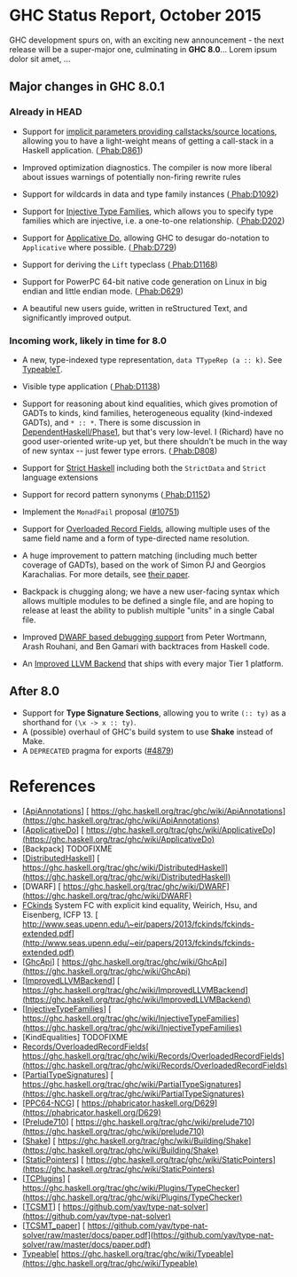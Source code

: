 # GHC Status Report, October 2015


GHC development spurs on, with an exciting new announcement - the next release will be a super-major one, culminating in **GHC 8.0**... Lorem ipsum dolor sit amet, ...

## Major changes in GHC 8.0.1

### Already in HEAD

- Support for [implicit parameters providing callstacks/source locations](explicit-call-stack/implicit-locations), allowing you to have a light-weight means of getting a call-stack in a Haskell application. ([ Phab:D861](https://phabricator.haskell.org/D861))

- Improved optimization diagnostics. The compiler is now more liberal about issues warnings of potentially non-firing rewrite rules

- Support for wildcards in data and type family instances ([ Phab:D1092](https://phabricator.haskell.org/D1092))

- Support for [Injective Type Families](injective-type-families), which allows you to specify type families which are injective, i.e. a one-to-one relationship. ([ Phab:D202](https://phabricator.haskell.org/D202))

- Support for [Applicative Do](applicative-do), allowing GHC to desugar do-notation to `Applicative` where possible. ([ Phab:D729](https://phabricator.haskell.org/D729))

- Support for deriving the `Lift` typeclass ([ Phab:D1168](https://phabricator.haskell.org/D1168))

- Support for PowerPC 64-bit native code generation on Linux in big endian and little endian mode. ([ Phab:D629](https://phabricator.haskell.org/D629))

- A beautiful new users guide, written in reStructured Text, and significantly improved output.

### Incoming work, likely in time for 8.0

- A new, type-indexed type representation, `data TTypeRep (a :: k)`. See [TypeableT](typeable-t).

- Visible type application ([ Phab:D1138](https://phabricator.haskell.org/D1138))

- Support for reasoning about kind equalities, which gives promotion of GADTs to kinds, kind families, heterogeneous equality (kind-indexed GADTs), and `* :: *`. There is some discussion in [DependentHaskell/Phase1](dependent-haskell/phase1), but that's very low-level. I (Richard) have no good user-oriented write-up yet, but there shouldn't be much in the way of new syntax -- just fewer type errors. ([ Phab:D808](https://phabricator.haskell.org/D808))

- Support for [Strict Haskell](strict-pragma) including both the `StrictData` and `Strict` language extensions

- Support for record pattern synonyms ([ Phab:D1152](https://phabricator.haskell.org/D1152))

- Implement the `MonadFail` proposal ([\#10751](https://gitlab.haskell.org//ghc/ghc/issues/10751))

- Support for [Overloaded Record Fields](overloaded-record-fields), allowing multiple uses of the same field name and a form of type-directed name resolution.

- A huge improvement to pattern matching (including much better coverage of GADTs), based on the work of Simon PJ and Georgios Karachalias. For more details, see [ their paper](http://research.microsoft.com/en-us/um/people/simonpj/papers/pattern-matching/gadtpm.pdf).

- Backpack is chugging along; we have a new user-facing syntax which allows multiple modules to be defined a single file, and are hoping to release at least the ability to publish multiple "units" in a single Cabal file.

- Improved [DWARF based debugging support](dwarf) from Peter Wortmann, Arash Rouhani, and Ben Gamari with backtraces from Haskell code.

- An [Improved LLVM Backend](improved-llvm-backend) that ships with every major Tier 1 platform.

## After 8.0

- Support for **Type Signature Sections**, allowing you to write `(:: ty)` as a shorthand for `(\x -> x :: ty)`.
- A (possible) overhaul of GHC's build system to use **Shake** instead of Make.
- A `DEPRECATED` pragma for exports ([\#4879](https://gitlab.haskell.org//ghc/ghc/issues/4879))

# References

- \[[ApiAnnotations](api-annotations)\] [ https://ghc.haskell.org/trac/ghc/wiki/ApiAnnotations](https://ghc.haskell.org/trac/ghc/wiki/ApiAnnotations)
- \[[ApplicativeDo](applicative-do)\] [ https://ghc.haskell.org/trac/ghc/wiki/ApplicativeDo](https://ghc.haskell.org/trac/ghc/wiki/ApplicativeDo)
- \[Backpack\] TODOFIXME
- \[[DistributedHaskell](distributed-haskell)\] [ https://ghc.haskell.org/trac/ghc/wiki/DistributedHaskell](https://ghc.haskell.org/trac/ghc/wiki/DistributedHaskell)
- \[DWARF\] [ https://ghc.haskell.org/trac/ghc/wiki/DWARF](https://ghc.haskell.org/trac/ghc/wiki/DWARF)
- [ FCkinds](http://www.seas.upenn.edu/~eir/papers/2013/fckinds/fckinds-extended.pdf) System FC with explicit kind equality, Weirich, Hsu, and Eisenberg, ICFP 13. [ http://www.seas.upenn.edu/\~eir/papers/2013/fckinds/fckinds-extended.pdf](http://www.seas.upenn.edu/~eir/papers/2013/fckinds/fckinds-extended.pdf)
- \[[GhcApi](ghc-api)\] [ https://ghc.haskell.org/trac/ghc/wiki/GhcApi](https://ghc.haskell.org/trac/ghc/wiki/GhcApi)
- [\[ImprovedLLVMBackend](improved-llvm-backend)\] [ https://ghc.haskell.org/trac/ghc/wiki/ImprovedLLVMBackend](https://ghc.haskell.org/trac/ghc/wiki/ImprovedLLVMBackend)
- \[[InjectiveTypeFamilies](injective-type-families)\] [ https://ghc.haskell.org/trac/ghc/wiki/InjectiveTypeFamilies](https://ghc.haskell.org/trac/ghc/wiki/InjectiveTypeFamilies)
- \[KindEqualities\] TODOFIXME
- [Records/OverloadedRecordFields](records/overloaded-record-fields)[ https://ghc.haskell.org/trac/ghc/wiki/Records/OverloadedRecordFields](https://ghc.haskell.org/trac/ghc/wiki/Records/OverloadedRecordFields)
- \[[PartialTypeSignatures](partial-type-signatures)\] [ https://ghc.haskell.org/trac/ghc/wiki/PartialTypeSignatures](https://ghc.haskell.org/trac/ghc/wiki/PartialTypeSignatures)
- [ \[PPC64-NCG](https://phabricator.haskell.org/D629)\] [ https://phabricator.haskell.org/D629](https://phabricator.haskell.org/D629)
- [\[Prelude710](prelude710)\] [ https://ghc.haskell.org/trac/ghc/wiki/prelude710](https://ghc.haskell.org/trac/ghc/wiki/prelude710)
- [\[Shake](building/shake)\] [ https://ghc.haskell.org/trac/ghc/wiki/Building/Shake](https://ghc.haskell.org/trac/ghc/wiki/Building/Shake)
- \[[StaticPointers](static-pointers)\] [ https://ghc.haskell.org/trac/ghc/wiki/StaticPointers](https://ghc.haskell.org/trac/ghc/wiki/StaticPointers)
- [\[TCPlugins](plugins/type-checker)\] [ https://ghc.haskell.org/trac/ghc/wiki/Plugins/TypeChecker](https://ghc.haskell.org/trac/ghc/wiki/Plugins/TypeChecker)
- [ \[TCSMT](https://github.com/yav/type-nat-solver)\] [ https://github.com/yav/type-nat-solver](https://github.com/yav/type-nat-solver)
- [ \[TCSMT_paper](https://github.com/yav/type-nat-solver/raw/master/docs/paper.pdf)\] [ https://github.com/yav/type-nat-solver/raw/master/docs/paper.pdf](https://github.com/yav/type-nat-solver/raw/master/docs/paper.pdf)
- [Typeable](typeable)[ https://ghc.haskell.org/trac/ghc/wiki/Typeable](https://ghc.haskell.org/trac/ghc/wiki/Typeable)